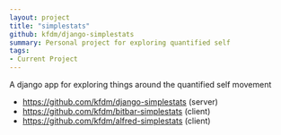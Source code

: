 ```yaml
---
layout: project
title: "simplestats"
github: kfdm/django-simplestats
summary: Personal project for exploring quantified self
tags:
- Current Project
---
```


A django app for exploring things around the quantified self movement

* https://github.com/kfdm/django-simplestats (server)
* https://github.com/kfdm/bitbar-simplestats (client)
* https://github.com/kfdm/alfred-simplestats (client)
